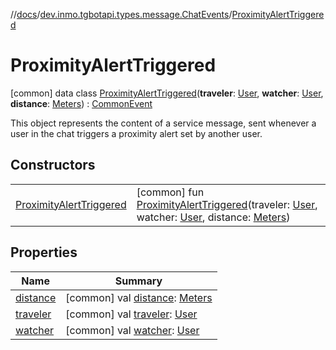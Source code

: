 //[docs](../../../index.md)/[dev.inmo.tgbotapi.types.message.ChatEvents](../index.md)/[ProximityAlertTriggered](index.md)



# ProximityAlertTriggered  
 [common] data class [ProximityAlertTriggered](index.md)(**traveler**: [User](../../dev.inmo.tgbotapi.types/-user/index.md), **watcher**: [User](../../dev.inmo.tgbotapi.types/-user/index.md), **distance**: [Meters](../../dev.inmo.tgbotapi.types/index.md#%5Bdev.inmo.tgbotapi.types%2FMeters%2F%2F%2FPointingToDeclaration%2F%5D%2FClasslikes%2F625018081)) : [CommonEvent](../../dev.inmo.tgbotapi.types.message.ChatEvents.abstracts/-common-event/index.md)

This object represents the content of a service message, sent whenever a user in the chat triggers a proximity alert set by another user.

   


## Constructors  
  
| | |
|---|---|
| <a name="dev.inmo.tgbotapi.types.message.ChatEvents/ProximityAlertTriggered/ProximityAlertTriggered/#dev.inmo.tgbotapi.types.User#dev.inmo.tgbotapi.types.User#kotlin.Float/PointingToDeclaration/"></a>[ProximityAlertTriggered](-proximity-alert-triggered.md)| <a name="dev.inmo.tgbotapi.types.message.ChatEvents/ProximityAlertTriggered/ProximityAlertTriggered/#dev.inmo.tgbotapi.types.User#dev.inmo.tgbotapi.types.User#kotlin.Float/PointingToDeclaration/"></a> [common] fun [ProximityAlertTriggered](-proximity-alert-triggered.md)(traveler: [User](../../dev.inmo.tgbotapi.types/-user/index.md), watcher: [User](../../dev.inmo.tgbotapi.types/-user/index.md), distance: [Meters](../../dev.inmo.tgbotapi.types/index.md#%5Bdev.inmo.tgbotapi.types%2FMeters%2F%2F%2FPointingToDeclaration%2F%5D%2FClasslikes%2F625018081))   <br>|


## Properties  
  
|  Name |  Summary | 
|---|---|
| <a name="dev.inmo.tgbotapi.types.message.ChatEvents/ProximityAlertTriggered/distance/#/PointingToDeclaration/"></a>[distance](distance.md)| <a name="dev.inmo.tgbotapi.types.message.ChatEvents/ProximityAlertTriggered/distance/#/PointingToDeclaration/"></a> [common] val [distance](distance.md): [Meters](../../dev.inmo.tgbotapi.types/index.md#%5Bdev.inmo.tgbotapi.types%2FMeters%2F%2F%2FPointingToDeclaration%2F%5D%2FClasslikes%2F625018081)   <br>|
| <a name="dev.inmo.tgbotapi.types.message.ChatEvents/ProximityAlertTriggered/traveler/#/PointingToDeclaration/"></a>[traveler](traveler.md)| <a name="dev.inmo.tgbotapi.types.message.ChatEvents/ProximityAlertTriggered/traveler/#/PointingToDeclaration/"></a> [common] val [traveler](traveler.md): [User](../../dev.inmo.tgbotapi.types/-user/index.md)   <br>|
| <a name="dev.inmo.tgbotapi.types.message.ChatEvents/ProximityAlertTriggered/watcher/#/PointingToDeclaration/"></a>[watcher](watcher.md)| <a name="dev.inmo.tgbotapi.types.message.ChatEvents/ProximityAlertTriggered/watcher/#/PointingToDeclaration/"></a> [common] val [watcher](watcher.md): [User](../../dev.inmo.tgbotapi.types/-user/index.md)   <br>|

